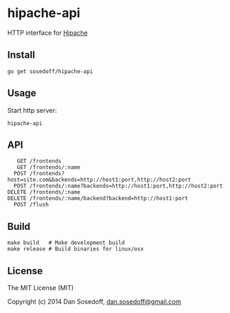 # hipache-api

HTTP interface for [Hipache](https://github.com/hipache/hipache)

## Install

```
go get sosedoff/hipache-api
```

## Usage

Start http server:

```
hipache-api
```

## API

```
   GET /frontends
   GET /frontends/:name
  POST /frontends?host=site.com&backends=http://host1:port,http://host2:port
  POST /frontends/:name?backends=http://host1:port,http://host2:port
DELETE /frontends/:name
DELETE /frontends/:name/backend?backend=http://host1:port
  POST /flush
```

## Build

```
make build   # Make development build
make release # Build binaries for linux/osx
```

## License

The MIT License (MIT)

Copyright (c) 2014 Dan Sosedoff, <dan.sosedoff@gmail.com>